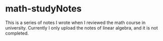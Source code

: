 # math-studyNotes
This is a series of notes I wrote when I reviewed the math course in university. Currently I only upload the notes of linear algebra, and it is not completed.
